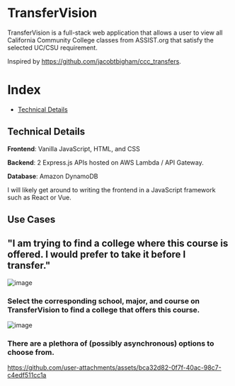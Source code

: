 # TransferVision

TransferVision is a full-stack web application that allows a user to view all California Community College classes from ASSIST.org that satisfy the selected UC/CSU requirement.

Inspired by https://github.com/jacobtbigham/ccc_transfers.

# Index

- [Technical Details](#technical-details)


## Technical Details

**Frontend**: Vanilla JavaScript, HTML, and CSS

**Backend**: 2 Express.js APIs hosted on AWS Lambda / API Gateway.

**Database**: Amazon DynamoDB

I will likely get around to writing the frontend in a JavaScript framework such as React or Vue. 

## Use Cases

## "I am trying to find a college where this course is offered. I would prefer to take it before I transfer."

![image](https://github.com/user-attachments/assets/31168613-464a-498c-95de-b5c37e4b9f27)

### Select the corresponding school, major, and course on TransferVision to find a college that offers this course.

![image](https://github.com/user-attachments/assets/acd1d613-3d08-488d-a879-b135e419ccc2)

### There are a plethora of (possibly asynchronous) options to choose from.

https://github.com/user-attachments/assets/bca32d82-0f7f-40ac-98c7-c4edf511cc1a







